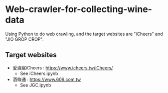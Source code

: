 # Web-crawler-for-collecting-wine-data
Using Python to do web crawling, and the target websites are "iCheers" and "JIO GROP CROP".

## Target websites
* 愛酒窩iCheers : https://www.icheers.tw/iCheers/
  * See iCheers.ipynb
* 酒條通 : https://www.609.com.tw
  * See JGC.ipynb
